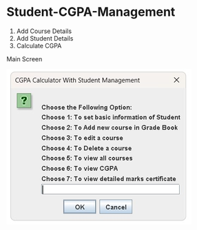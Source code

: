 # Student-CGPA-Management
1) Add Course Details
2) Add Student Details
3) Calculate CGPA






Main Screen

<img src="Main Screen.jpg" alt="1) Main Screen" title="1) Main Screen">

